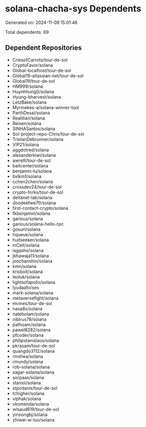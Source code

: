 # solana-chacha-sys Dependents

Generated on: 2024-11-09 15:01:46

Total dependents: 69

## Dependent Repositories

- CriesofCarrots/tour-de-sol
- CryptoFavor/solana
- Global-localhost/tour-de-sol
- Global19-atlassian-net/tour-de-sol
- Global19/tour-de-sol
- HM999/solana
- Huynhhung0/solana
- Hyung-bharvest/solana
- LetzBake/solana
- Myrmekes-a/solana-winner-tool
- ParthDesai/solana
- Realitian/solana
- Reisen/solana
- SINHASantos/solana
- Sol-project-repo-Chris/tour-de-sol
- TristanDebrunner/solana
- VIP21/solana
- aggdotred/solana
- alexanderkiwi/solana
- awrelll/tour-de-sol
- baitcenter/solana
- benjamin-lu/solana
- bxlkm1/solana
- cchen2chen/solana
- crossdev24/tour-de-sol
- crypto-forks/tour-de-sol
- deltanet-lab/solana
- doodeehee70/solana
- first-contact-crypto/solana
- fkbenjamin/solana
- garious/solana
- garious/solana-hello-rpc
- gosuri/solana
- hqueue/solana
- huitseeker/solana
- inCeit/solana
- isgasho/solana
- jkhawaja11/solana
- joochanshin/solana
- kmn/solana
- krisboit/solana
- leoluk/solana
- lightsofapollo/solana
- lyudaafo/ses
- mark-solana/solana
- metaversefight/solana
- mvines/tour-de-sol
- nasa8x/solana
- natebolam/solana
- nibirus78/solana
- pathoam/solana
- pawel8282/solana
- pfcoder/solana
- philipstanislaus/solana
- pkrasam/tour-de-sol
- quangdo3112/solana
- rmshea/solana
- rmundy/solana
- rob-solana/solana
- sagar-solana/solana
- sorpaas/solana
- stanxii/solana
- stjordanis/tour-de-sol
- tchigher/solana
- viphak/solana
- vkomenda/solana
- wlsaud619/tour-de-sol
- yinsongbj/solana
- zhiwei-w-luo/solana
